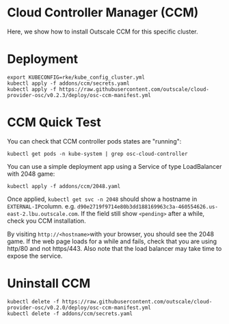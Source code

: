 # Cloud Controller Manager (CCM)

Here, we show how to install Outscale CCM for this specific cluster.

# Deployment

```
export KUBECONFIG=rke/kube_config_cluster.yml
kubectl apply -f addons/ccm/secrets.yaml
kubectl apply -f https://raw.githubusercontent.com/outscale/cloud-provider-osc/v0.2.3/deploy/osc-ccm-manifest.yml
```

# CCM Quick Test

You can check that CCM controller pods states are "running":
```
kubectl get pods -n kube-system | grep osc-cloud-controller
```

You can use a simple deployment app using a Service of type LoadBalancer with 2048 game:
```
kubectl apply -f addons/ccm/2048.yaml
```

Once applied, `kubectl get svc -n 2048` should show a hostname in `EXTERNAL-IP`column. e.g. `d90e2719f9714e80b3dd188169963c3a-460554626.us-east-2.lbu.outscale.com`. If the field still show `<pending>` after a while, check you CCM installation.

By visiting `http://<hostname>`with your browser, you should see the 2048 game. If the web page loads for a while and fails, check that you are using http/80 and not https/443.
Also note that the load balancer may take time to expose the service.

# Uninstall CCM

```
kubectl delete -f https://raw.githubusercontent.com/outscale/cloud-provider-osc/v0.2.0/deploy/osc-ccm-manifest.yml
kubectl delete -f addons/ccm/secrets.yaml
```
